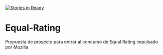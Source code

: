 [![Stories in Ready](https://badge.waffle.io/danysriot/Equal-Rating.png?label=ready&title=Ready)](https://waffle.io/danysriot/Equal-Rating)
# Equal-Rating
Propuesta de proyecto para entrar al concurso de Equal Rating impulsado por Mozilla
